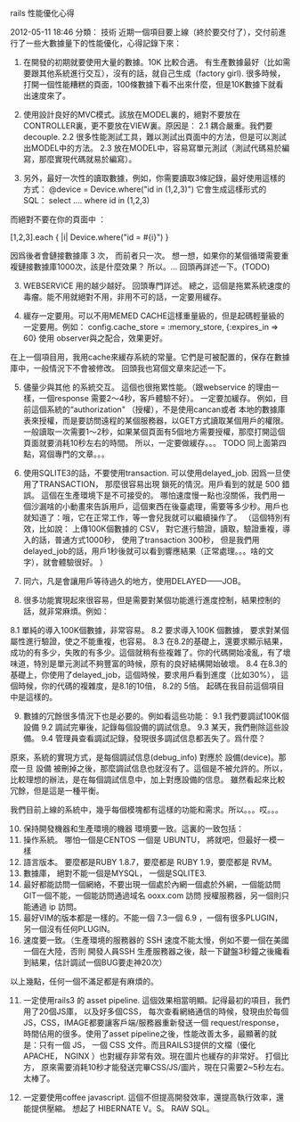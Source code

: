 rails 性能優化心得

2012-05-11 18:46
分類： 技術
近期一個項目要上線（終於要交付了），交付前進行了一些大數據量下的性能優化，心得記錄下來：

1. 在開發的初期就要使用大量的數據。10K 比較合適。 有生產數據最好（比如需要跟其他系統進行交互），沒有的話，就自己生成（factory girl).   很多時候，打開一個性能糟糕的頁面，100條數據下看不出來什麼，但是10K數據下就看出速度來了。

2. 使用設計良好的MVC模式。該放在MODEL裏的，絕對不要放在CONTROLLER裏，更不要放在VIEW裏。原因是：
  2.1 耦合嚴重。我們要 decouple.
  2.2 很多性能測試工具，難以測試出頁面中的方法，但是可以測試出MODEL中的方法。
  2.3 放在MODEL中，容易寫單元測試（測試代碼易於編寫，那麼實現代碼就易於編寫）。

2. 另外，最好一次性的讀取數據，例如，你需要讀取3條記錄，最好使用這樣的方式：
  @device = Device.where("id in (1,2,3)")
  它會生成這樣形式的 SQL：    select .... where id in (1,2,3)

  而絕對不要在你的頁面中 ：

  [1,2,3].each { |i|  Device.where("id = #{i}") }

  因爲後者會鏈接數據庫 3 次， 而前者只一次。  想一想，如果你的某個循環需要重複鏈接數據庫1000次，該是什麼效果？  所以。...     回頭再詳述一下。(TODO)

3. WEBSERVICE 用的越少越好。 回頭專門詳述。 總之，這個是拖累系統速度的毒瘤。能不用就絕對不用，非用不可的話，一定要用緩存。

4. 緩存一定要用。可以不用MEMED CACHE這樣重量級的，但是起碼輕量級的一定要用。例如：
config.cache_store = :memory_store, {:expires_in => 60}
使用 observer與之配合，效果更好。

在上一個項目用，我用cache來緩存系統的常量。它們是可被配置的，保存在數據庫中，一般情況下不會被修改。 回頭我也寫個文章來記述一下。


5. 儘量少與其他 的系統交互。  這個也很拖累性能。（跟webservice 的理由一樣，一個response 需要2～4秒，客戶體驗不好）。 一定要加緩存。 例如，目前這個系統的“authorization" （授權），不是使用cancan或者 本地的數據庫表來授權，而是要訪問遠程的某個服務器，以GET方式讀取某個用戶的權限。
一般讀取一次需要1～2秒，如果某個頁面有5個地方需要授權，那麼打開這個頁面就要消耗10秒左右的時間。 所以，一定要做緩存。。。
TODO 同上面第四點，寫個專門的文章。。。

6. 使用SQLITE3的話，不要使用transaction. 可以使用delayed_job. 因爲一旦使用了TRANSACTION， 那麼很容易出現 鎖死的情況。用戶看到的就是 500 錯誤。 這個在生產環境下是不可接受的。 哪怕速度慢一點也沒關係，我們用一個沙漏啥的小動畫來告訴用戶，這個東西在後臺處理，需要等多少秒。用戶也就知道了：哦，它在正常工作，等一會兒我就可以繼續操作了。  （這個特別有效，比如說： 上傳100K個數據的 CSV， 對它進行驗證，讀取，驗證重複，導入的話，普通方式1000秒， 使用了transaction 300秒， 但是我們用delayed_job的話，用戶1秒後就可以看到響應結果（正常處理。。。啥的文字），就會體驗很好。 ）

7. 同六，凡是會讓用戶等待過久的地方，使用DELAYED——JOB。

8. 很多功能實現起來很容易，但是需要對某個功能進行進度控制，結果控制的話，就非常麻煩。例如：

  8.1 單純的導入100K個數據，非常容易。
  8.2 要求導入100K 個數據， 要求對某個屬性進行驗證，使之不能重複，也容易。
  8.3 在8.2的基礎上，還要求顯示結果，成功的有多少，失敗的有多少。這個就稍有些複雜了。你的代碼開始凌亂，有了壞味道，特別是單元測試不夠豐富的時候，原有的良好結構開始破壞。
  8.4 在8.3的基礎上，你使用了delayed_job，這個時候，要求用戶看到進度（比如30%）， 這個時候，你的代碼的複雜度，是8.1的10倍， 8.2的 5倍。 起碼在我目前這個項目中是這樣的。

9. 數據的冗餘很多情況下也是必要的。例如看這些功能：
  9.1 我們要調試100K個設備
  9.2 調試完畢後，記錄每個設備的調試信息。
  9.3 某天，我們刪除這些設備。
  9.4 管理員查看調試記錄，發現很多調試信息都丟失了。爲什麼？

  原來，系統的實現方式，是每個調試信息(debug_info) 對應於 設備(device)。那麼一旦 設備 被刪掉之後，那麼調試信息也就沒有了。這個是不被允許的。所以，比較理想的辦法，是在每個調試信息中，加上對應設備的信息。 雖然看起來比較冗餘，但是這是一種平衡。

  我們目前上線的系統中，幾乎每個模塊都有這樣的功能和需求。所以。。。哎。。。

10. 保持開發機器和生產環境的機器  環境要一致。這裏的一致包括：
  1. 操作系統。 哪怕一個是CENTOS 一個是 UBUNTU， 將就吧，但最好一模一樣
  2. 語言版本。 要麼都是RUBY 1.8.7，要麼都是 RUBY 1.9，要麼都是 RVM。
  3. 數據庫，  絕對不能一個是MYSQL， 一個是SQLITE3.
  4. 最好都能訪問一個網絡，不要出現一個處於內網一個處於外網，一個能訪問GIT一個不能，一個能訪問通過域名 ooxx.com 訪問 授權服務器，另一個則只能通過 ip 訪問。
  5. 最好VIM的版本都是一樣的。不能一個 7.3一個 6.9 ，一個有很多PLUGIN， 另一個沒有任何PLUGIN。
  6. 速度要一致。（生產環境的服務器的 SSH 速度不能太慢，例如不要一個在美國一個在大陸，否則 開發人員SSH 生產服務器之後，敲一下鍵盤3秒鐘之後纔看到結果，估計調試一個BUG要走神20次）

  以上幾點，任何一個不滿足都是有麻煩的。

11. 一定使用rails3 的 asset pipeline.
這個效果相當明顯。記得最初的項目，我們用了20個JS庫， 以及好多個CSS， 每次查看網絡通信的時候，發現由於每個JS，CSS，IMAGE都要讓客戶端/服務器重新發送一個 request/response，時間佔用的很多。使用了asset pipeline之後，性能改善太多，最顯著的就是：只有一個 JS， 一個 CSS 文件。而且RAILS3提供的文檔（優化 APACHE， NGINX ）也對緩存非常有效。現在圖片也緩存的非常好。 打個比方， 原來需要消耗10秒才能發送完畢CSS/JS/圖片，現在只需要2~5秒左右。太棒了。

12. 一定要使用coffee javascript. 這個不但提高開發效率，還提高執行效率，還能提供壓縮。 想起了 HIBERNATE  V。S。 RAW SQL。
